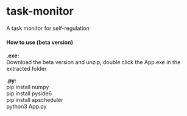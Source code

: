 # task-monitor
A task monitor for self-regulation

#### How to use (beta version)
**.exe:**<br>
Download the beta version and unzip, double click the App.exe in the extracted folder<br>

**.py:**<br>
pip install numpy<br>
pip install pyside6<br>
pip install apscheduler<br>
python3 App.py
